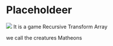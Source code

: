 # Placeholdeer
![]("https://github.com/KirilDev/Raccoons-Hackathon-Team-Project/blob/main/raccoons.jpeg")
It is a game
Recursive Transform Array

we call the creatures Matheons 
